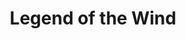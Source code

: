 --- 
title: "Legend of the Wind"
publishdate: "2019-3-28T16:48:46+02:00"
src: "https://365manga.net/manga/legend-of-the-wind"
image: "https://data.365manga.net/images/thumbnails/24416-legend-of-the-wind.jpg"
description: "The start of a warring-age brought the appearance of mercenaries. In this time of treachery three men band together to fight. With speed like the wind they call themselves The Three Brothers of Tornado. This is the story of the unlikely journey of Hizoka the Storm, Hiryuu the Moon Shadow and Kogenta the Flying Squirrel, and the search for the truth of ones self. (Summary by kiumi from The Evil…"
---